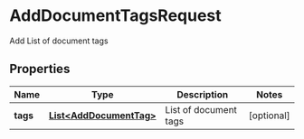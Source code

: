

# AddDocumentTagsRequest

Add List of document tags

## Properties

| Name | Type | Description | Notes |
|------------ | ------------- | ------------- | -------------|
|**tags** | [**List&lt;AddDocumentTag&gt;**](AddDocumentTag.md) | List of document tags |  [optional] |



